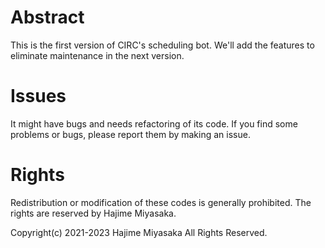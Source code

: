 # Abstract
This is the first version of CIRC's scheduling bot.
We'll add the features to eliminate maintenance in the next version.

# Issues
It might have bugs and needs refactoring of its code.
If you find some problems or bugs, please report them by making an issue.

# Rights
Redistribution or modification of these codes is generally prohibited.
The rights are reserved by Hajime Miyasaka.

Copyright(c) 2021-2023 Hajime Miyasaka All Rights Reserved.
